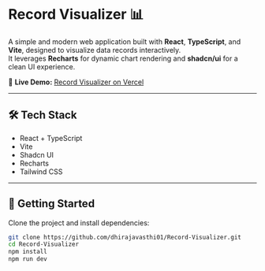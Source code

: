 # Record Visualizer 📊

A simple and modern web application built with **React**, **TypeScript**, and **Vite**, designed to visualize data records interactively.  
It leverages **Recharts** for dynamic chart rendering and **shadcn/ui** for a clean UI experience.

🔗 **Live Demo:** [Record Visualizer on Vercel](https://record-visualizer-tool.vercel.app/)

---

## 🛠 Tech Stack

- React + TypeScript
- Vite
- Shadcn UI
- Recharts
- Tailwind CSS

---

## 🚀 Getting Started

Clone the project and install dependencies:

```bash
git clone https://github.com/dhirajavasthi01/Record-Visualizer.git
cd Record-Visualizer
npm install
npm run dev
